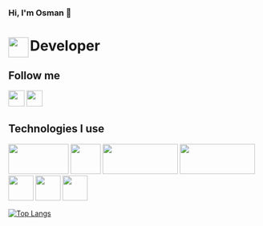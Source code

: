 ### Hi, I'm Osman :wave:

# Developer <img src="https://upload.wikimedia.org/wikipedia/commons/thumb/7/7d/Microsoft_.NET_logo.svg/220px-Microsoft_.NET_logo.svg.png" width="40" height="40" align="left">

## Follow me
[<img height="32" width="32" src="https://cdn.jsdelivr.net/npm/simple-icons@v8/icons/linkedin.svg" />][linkedin]
[<img height="32" width="32" src="https://cdn.jsdelivr.net/npm/simple-icons@v8/icons/github.svg" />][github]


[linkedin]: https://www.linkedin.com/in/osman-kayan-29b572236/
[github]: https://github.com/osmankayan?tab=repositories
## Technologies I use
<img src="https://miro.medium.com/max/375/1*GQ3Y3hoBqEylWpW4ZX9lHw.png"
 width="120" height="60">
<img src="https://pbs.twimg.com/profile_images/1390448160934305793/ohii8Hxq_400x400.png"
 width="60" height="60">
<img src="https://www.ryadel.com/wp-content/uploads/2021/10/net-maui-logo.png" width="150" height="60">
<img src="https://camo.githubusercontent.com/0537a0d57adbc4d19967ad3a1f43560abe6cf3056cdf25e4ecb491f001e1f7c9/68747470733a2f2f692e737461636b2e696d6775722e636f6d2f6f5747726d2e6a7067" width="150" height="60">
<img src="https://camo.githubusercontent.com/6411d2e0087c415b76c371d24cb169dc5007f76bfcf298a8ed994188421bebb8/68747470733a2f2f692e737461636b2e696d6775722e636f6d2f6c706139542e706e67" width="50" height="50">
<img src="https://camo.githubusercontent.com/e965ecfbd24a55dfbefbae5577a586bc96e3885dac4877b8aaa0238185f86824/68747470733a2f2f692e737461636b2e696d6775722e636f6d2f49496f33312e706e67" width="50" height="50">
<img src="https://upload.wikimedia.org/wikipedia/commons/thumb/0/02/Mldotnet.svg/1200px-Mldotnet.svg.png" width="50" height="50">


[![Top Langs](https://github-readme-stats.vercel.app/api/top-langs/?username=osmankayan)](https://github.com/anuraghazra/github-readme-stats)




